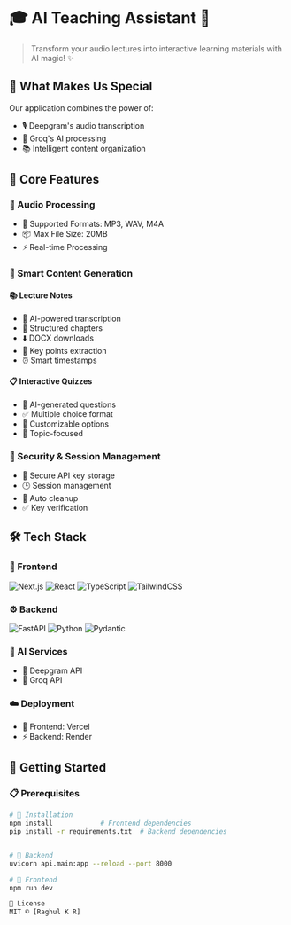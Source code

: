 # 🎓 AI Teaching Assistant 🤖

> Transform your audio lectures into interactive learning materials with AI magic! ✨

## 🌟 What Makes Us Special

Our application combines the power of:
- 🎙️ Deepgram's audio transcription
- 🧠 Groq's AI processing
- 📚 Intelligent content organization

## 🎯 Core Features

### 🎵 Audio Processing 
- 📀 Supported Formats: MP3, WAV, M4A
- 📦 Max File Size: 20MB
- ⚡ Real-time Processing

### 📝 Smart Content Generation
#### 📚 Lecture Notes
- 🤖 AI-powered transcription
- 📑 Structured chapters
- ⬇️ DOCX downloads
- 🔑 Key points extraction
- ⏰ Smart timestamps

#### 📋 Interactive Quizzes
- 🤔 AI-generated questions
- ✅ Multiple choice format
- 🔄 Customizable options
- 🎯 Topic-focused

### 🔐 Security & Session Management
- 🔑 Secure API key storage
- 🕒 Session management
- 🧹 Auto cleanup
- ✅ Key verification

## 🛠️ Tech Stack

### 🎨 Frontend
![Next.js](https://img.shields.io/badge/Next.js-14-black)
![React](https://img.shields.io/badge/React-18-blue)
![TypeScript](https://img.shields.io/badge/TypeScript-5-blue)
![TailwindCSS](https://img.shields.io/badge/TailwindCSS-3-blue)

### ⚙️ Backend
![FastAPI](https://img.shields.io/badge/FastAPI-0.100+-green)
![Python](https://img.shields.io/badge/Python-3.9+-blue)
![Pydantic](https://img.shields.io/badge/Pydantic-2-green)

### 🧠 AI Services
- 🎤 Deepgram API
- 🤖 Groq API

### ☁️ Deployment
- 🚀 Frontend: Vercel
- ⚡ Backend: Render

## 🚀 Getting Started

### 📋 Prerequisites
```bash
# 🔧 Installation
npm install            # Frontend dependencies
pip install -r requirements.txt  # Backend dependencies


# 🔧 Backend
uvicorn api.main:app --reload --port 8000

# 🎨 Frontend
npm run dev

📄 License
MIT © [Raghul K R]
